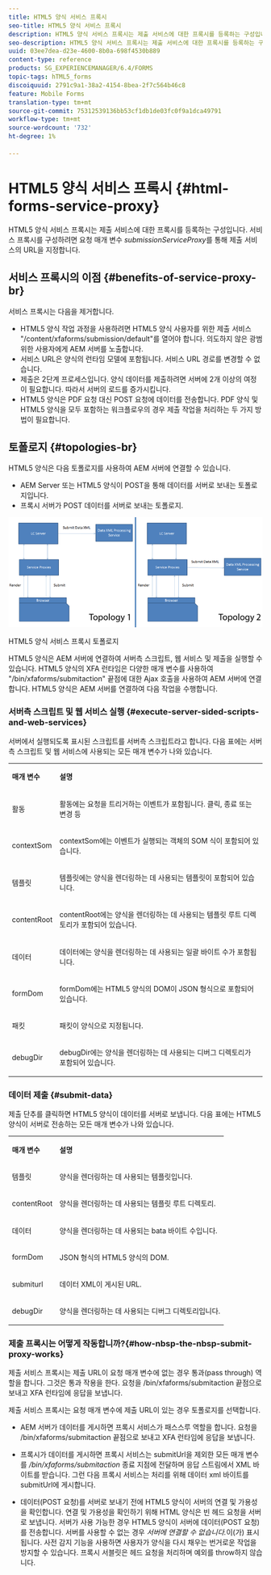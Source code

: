 ```yaml
---
title: HTML5 양식 서비스 프록시
seo-title: HTML5 양식 서비스 프록시
description: HTML5 양식 서비스 프록시는 제출 서비스에 대한 프록시를 등록하는 구성입니다. 서비스 프록시를 구성하려면 요청 매개 변수 submissionServiceProxy를 통해 제출 서비스의 URL을 지정합니다.
seo-description: HTML5 양식 서비스 프록시는 제출 서비스에 대한 프록시를 등록하는 구성입니다. 서비스 프록시를 구성하려면 요청 매개 변수 submissionServiceProxy를 통해 제출 서비스의 URL을 지정합니다.
uuid: 03ee7dea-d23e-4600-8b0a-698f4530b889
content-type: reference
products: SG_EXPERIENCEMANAGER/6.4/FORMS
topic-tags: hTML5_forms
discoiquuid: 2791c9a1-38a2-4154-8bea-2f7c564b46c8
feature: Mobile Forms
translation-type: tm+mt
source-git-commit: 75312539136bb53cf1db1de03fc0f9a1dca49791
workflow-type: tm+mt
source-wordcount: '732'
ht-degree: 1%

---
```



# HTML5 양식 서비스 프록시 {#html-forms-service-proxy}

HTML5 양식 서비스 프록시는 제출 서비스에 대한 프록시를 등록하는 구성입니다. 서비스 프록시를 구성하려면 요청 매개 변수 *submissionServiceProxy*&#x200B;를 통해 제출 서비스의 URL을 지정합니다.

## 서비스 프록시의 이점 {#benefits-of-service-proxy-br}

서비스 프록시는 다음을 제거합니다.

* HTML5 양식 작업 과정을 사용하려면 HTML5 양식 사용자를 위한 제출 서비스 &quot;/content/xfaforms/submission/default&quot;를 열어야 합니다. 의도하지 않은 광범위한 사용자에게 AEM 서버를 노출합니다.
* 서비스 URL은 양식의 런타임 모델에 포함됩니다. 서비스 URL 경로를 변경할 수 없습니다.
* 제출은 2단계 프로세스입니다. 양식 데이터를 제출하려면 서버에 2개 이상의 여정이 필요합니다. 따라서 서버의 로드를 증가시킵니다.
* HTML5 양식은 PDF 요청 대신 POST 요청에 데이터를 전송합니다. PDF 양식 및 HTML5 양식을 모두 포함하는 워크플로우의 경우 제출 작업을 처리하는 두 가지 방법이 필요합니다.

## 토폴로지 {#topologies-br}

HTML5 양식은 다음 토폴로지를 사용하여 AEM 서버에 연결할 수 있습니다.

* AEM Server 또는 HTML5 양식이 POST을 통해 데이터를 서버로 보내는 토폴로지입니다.
* 프록시 서버가 POST 데이터를 서버로 보내는 토폴로지.

![HTML5 양식 서비스 프록시 토폴로지](assets/topology.png)

HTML5 양식 서비스 프록시 토폴로지

HTML5 양식은 AEM 서버에 연결하여 서버측 스크립트, 웹 서비스 및 제출을 실행할 수 있습니다. HTML5 양식의 XFA 런타임은 다양한 매개 변수를 사용하여 &quot;/bin/xfaforms/submitaction&quot; 끝점에 대한 Ajax 호출을 사용하여 AEM 서버에 연결합니다. HTML5 양식은 AEM 서버를 연결하여 다음 작업을 수행합니다.

### 서버측 스크립트 및 웹 서비스 실행 {#execute-server-sided-scripts-and-web-services}

서버에서 실행되도록 표시된 스크립트를 서버측 스크립트라고 합니다. 다음 표에는 서버 측 스크립트 및 웹 서비스에 사용되는 모든 매개 변수가 나와 있습니다.

<table> 
 <tbody> 
  <tr> 
   <td><p><strong>매개 변수</strong></p> </td> 
   <td><p><strong>설명</strong></p> </td> 
  </tr> 
  <tr> 
   <td><p>활동</p> </td> 
   <td><p>활동에는 요청을 트리거하는 이벤트가 포함됩니다. 클릭, 종료 또는 변경 등</p> </td> 
  </tr> 
  <tr> 
   <td><p>contextSom</p> </td> 
   <td><p>contextSom에는 이벤트가 실행되는 객체의 SOM 식이 포함되어 있습니다.</p> </td> 
  </tr> 
  <tr> 
   <td><p>템플릿</p> </td> 
   <td><p>템플릿에는 양식을 렌더링하는 데 사용되는 템플릿이 포함되어 있습니다.</p> </td> 
  </tr> 
  <tr> 
   <td><p>contentRoot</p> </td> 
   <td><p>contentRoot에는 양식을 렌더링하는 데 사용되는 템플릿 루트 디렉토리가 포함되어 있습니다.</p> </td> 
  </tr> 
  <tr> 
   <td><p>데이터</p> </td> 
   <td><p>데이터에는 양식을 렌더링하는 데 사용되는 일괄 바이트 수가 포함됩니다.</p> </td> 
  </tr> 
  <tr> 
   <td><p>formDom</p> </td> 
   <td><p>formDom에는 HTML5 양식의 DOM이 JSON 형식으로 포함되어 있습니다.</p> </td> 
  </tr> 
  <tr> 
   <td><p>패킷</p> </td> 
   <td><p>패킷이 양식으로 지정됩니다.</p> </td> 
  </tr> 
  <tr> 
   <td><p>debugDir</p> </td> 
   <td><p>debugDir에는 양식을 렌더링하는 데 사용되는 디버그 디렉토리가 포함되어 있습니다.</p> </td> 
  </tr> 
 </tbody> 
</table>

### 데이터 제출 {#submit-data}

제출 단추를 클릭하면 HTML5 양식이 데이터를 서버로 보냅니다. 다음 표에는 HTML5 양식이 서버로 전송하는 모든 매개 변수가 나와 있습니다.

<table> 
 <tbody> 
  <tr> 
   <td><p><strong>매개 변수</strong></p> </td> 
   <td><p><strong>설명</strong></p> </td> 
  </tr> 
  <tr> 
   <td><p>템플릿</p> </td> 
   <td><p>양식을 렌더링하는 데 사용되는 템플릿입니다.</p> </td> 
  </tr> 
  <tr> 
   <td><p>contentRoot</p> </td> 
   <td><p>양식을 렌더링하는 데 사용되는 템플릿 루트 디렉토리.</p> </td> 
  </tr> 
  <tr> 
   <td><p>데이터</p> </td> 
   <td><p>양식을 렌더링하는 데 사용되는 bata 바이트 수입니다.</p> </td> 
  </tr> 
  <tr> 
   <td><p>formDom</p> </td> 
   <td><p>JSON 형식의 HTML5 양식의 DOM.</p> </td> 
  </tr> 
  <tr> 
   <td><p>submiturl</p> </td> 
   <td><p>데이터 XML이 게시된 URL.</p> </td> 
  </tr> 
  <tr> 
   <td><p>debugDir</p> </td> 
   <td><p>양식을 렌더링하는 데 사용되는 디버그 디렉토리입니다.</p> </td> 
  </tr> 
 </tbody> 
</table>

### 제출 프록시는 어떻게 작동합니까?{#how-nbsp-the-nbsp-submit-proxy-works}

제출 서비스 프록시는 제출 URL이 요청 매개 변수에 없는 경우 통과(pass through) 역할을 합니다. 그것은 통과 작용을 한다. 요청을 /bin/xfaforms/submitaction 끝점으로 보내고 XFA 런타임에 응답을 보냅니다.

제출 서비스 프록시는 요청 매개 변수에 제출 URL이 있는 경우 토폴로지를 선택합니다.

* AEM 서버가 데이터를 게시하면 프록시 서비스가 패스스루 역할을 합니다. 요청을 /bin/xfaforms/submitaction 끝점으로 보내고 XFA 런타임에 응답을 보냅니다.
* 프록시가 데이터를 게시하면 프록시 서비스는 submitUrl을 제외한 모든 매개 변수를 */bin/xfaforms/submitaction* 종료 지점에 전달하며 응답 스트림에서 XML 바이트를 받습니다. 그런 다음 프록시 서비스는 처리를 위해 데이터 xml 바이트를 submitUrl에 게시합니다.

* 데이터(POST 요청)를 서버로 보내기 전에 HTML5 양식이 서버의 연결 및 가용성을 확인합니다. 연결 및 가용성을 확인하기 위해 HTML 양식은 빈 헤드 요청을 서버로 보냅니다. 서버가 사용 가능한 경우 HTML5 양식이 서버에 데이터(POST 요청)를 전송합니다. 서버를 사용할 수 없는 경우 *서버에 연결할 수 없습니다.*&#x200B;이(가) 표시됩니다. 사전 감지 기능을 사용하면 사용자가 양식을 다시 채우는 번거로운 작업을 방지할 수 있습니다. 프록시 서블릿은 헤드 요청을 처리하며 예외를 throw하지 않습니다.

